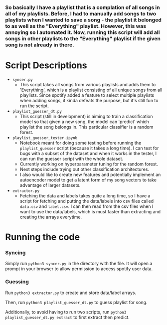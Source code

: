### So basically I have a playlist that is a complation of all songs in all of my playlists. Before, I had to manually add songs to two playlists when I wanted to save a song - the playlist it belonged to as well as the "Everything" playlist. However, this was annoying so I automated it. Now, running this script will add all songs in other playlists to the "Everything" playlist if the given song is not already in there. 

# Script Descriptions
* `syncer.py`
    * This script takes all songs from various playlists and adds them to 'Everything', which is a playlist consisting of all unique songs from all playlists. Since spotify added a feature to select multiple playlists when adding songs, it kinda defeats the purpose, but it's still fun to run the script.
* `playlist_guesser_dt.py`
   * This script (still in development) is aiming to train a classification model so that given a new song, the model can 'predict' which playlist the song belongs in. This particular classifier is a random forest.
* `playlist_guesser_tester.ipynb`
    * Notebook meant for doing some testing before running the `playlist_guesser` script (because it takes a long time). I can test for bugs with a subset of the dataset and when it works in the tester, I can run the guesser script with the whole dataset.
    * Currently working on hyperparameter tuning for the random forest.
    * Next steps include trying out other classification architectures. 
    * I also would like to create new features and potentially implement an autoencoder model to get a latent form of my song vectors to take advantage of larger datasets.
* `extractor.py`
     * Fetching the data and labels takes quite a long time, so I have a script for fetching and putting the data/labels into csv files called `data.csv` and `label.csv`. I can then read from the csv files when I want to use the data/labels, which is must faster than extracting and creating the arrays everytime.

# Running the code
### Syncing
Simply run `python3 syncer.py` in the directory with the file. It will open a prompt in your browser to allow permission to access spotify user data.

### Guessing
Run `python3 extractor.py` to create and store data/label arrays.

Then, run `python3 playlist_guesser_dt.py` to guess playlist for song.

Additionally, to avoid having to run two scripts, run `python3 playlist_guesser_dt.py extract` to first extract then predict.

